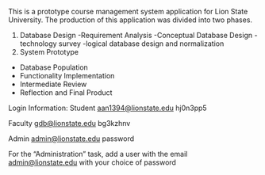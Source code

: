 This is a prototype course management system application for Lion State University. The production of this application was divided into two phases.
1. Database Design
  -Requirement Analysis
  -Conceptual Database Design
  -technology survey
  -logical database design and normalization
2. System Prototype
  - Database Population
  - Functionality Implementation
  - Intermediate Review
  - Reflection and Final Product

Login Information:
Student
aan1394@lionstate.edu
hj0n3pp5

Faculty
gdb@lionstate.edu
bg3kzhnv

Admin
admin@lionstate.edu
password

 For the “Administration” task, add a user with the email admin@lionstate.edu with your choice of password
